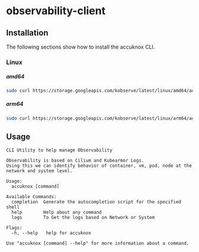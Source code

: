 # observability-client

## Installation

The following sections show how to install the accuknox CLI.

### Linux

##### amd64

```bash
sudo curl https://storage.googleapis.com/kobserve/latest/linux/amd64/accuknox -o accuknox && sudo chmod a+x accuknox | sudo mv accuknox /usr/bin/
```

##### arm64

```bash
sudo curl https://storage.googleapis.com/kobserve/latest/linux/arm64/accuknox -o accuknox && sudo chmod a+x accuknox | sudo mv accuknox /usr/bin/
```

## Usage

```
CLI Utility to help manage Observability
	
Observability is based on Cilium and Kubearmor Logs. 
Using this we can identify behavior of container, vm, pod, node at the network and system level.

Usage:
  accuknox [command]

Available Commands:
  completion  Generate the autocompletion script for the specified shell
  help        Help about any command
  logs        To Get the logs based on Network or System

Flags:
  -h, --help   help for accuknox

Use "accuknox [command] --help" for more information about a command.

```
